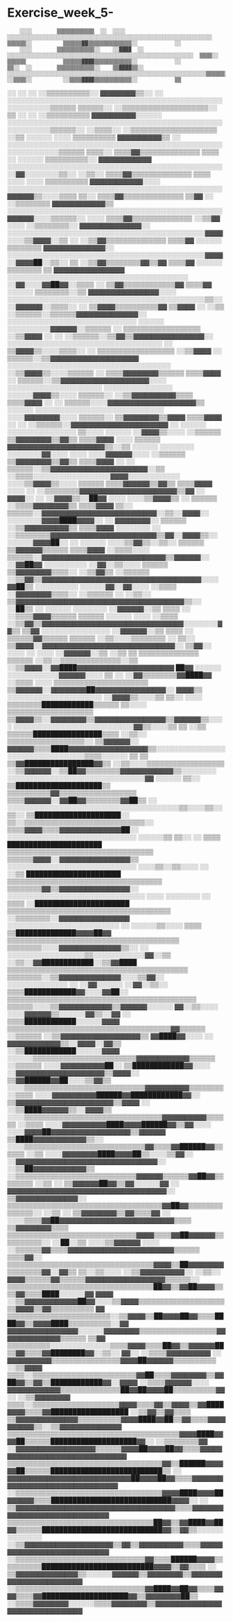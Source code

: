 # Exercise_week_5-
        ░░░░        ▒▒▒▒▒▒▒▒▒▒▒▒  ░░  ░░░░          ░░░░░░░░░░░░░░░░░░░░░░░░░░░░░░░░░░░░░░░░░░░░░░░░░░░░░░░░░░░░░░░░░░          ▒▒▒▒▒▒░░          ▒▒▒▒▒▒▓▓▒▒▒▒▒▒▒▒▒▒▒▒▒▒░░            ░░
        ░░░░        ▒▒▒▒▒▒▒▒▒▒▒▒░░    ░░▓▓▓▓  ░░    ░░░░░░░░░░░░░░░░░░░░░░░░░░░░░░░░░░░░░░░░░░░░░░░░░░░░░░░░░░░░  ▒▒▒▒░░        ▒▒▒▒▒▒            ▒▒▒▒▒▒▓▓▓▓▒▒▒▒▒▒▒▒▒▒▒▒░░            ░░
    ▒▒░░  ░░        ▒▒▒▒▒▒▒▒▒▒▒▒░░    ▒▒▓▓▓▓▒▒░░  ░░░░░░░░░░░░░░░░░░░░░░░░░░░░░░░░░░░░░░░░░░░░░░░░░░░░░░░░░░░░░░░░▒▒▒▒▒▒░░      ░░▒▒▒▒░░          ░░▒▒▒▒▓▓▓▓▒▒▒▒▒▒▒▒▒▒▒▒░░            ▒▒
  ░░  ░░    ░░      ░░▒▒▒▒▒▒▒▒▒▒░░    ▓▓▓▓▓▓▓▓▒▒░░  ░░  ░░░░░░░░░░░░░░░░░░░░░░░░░░░░░░░░░░░░░░░░░░░░░░░░░░░░░░░░░░░░▒▒▒▒▒▒        ▒▒▒▒▒▒░░        ░░▒▒▒▒▒▒▒▒▒▒▒▒▒▒▒▒▒▒▒▒░░            ▒▒
        ░░  ░░      ░░▒▒▒▒▒▒▒▒▒▒      ▓▓▓▓▓▓▓▓▓▓░░░░░░  ░░░░░░░░░░░░░░░░░░░░░░░░░░░░░░░░░░░░░░░░░░░░░░░░░░░░░░░░░░░░▒▒▒▒▒▒░░      ░░▒▒▒▒░░        ░░▒▒▒▒▒▒▒▒▒▒▒▒▒▒▒▒▒▒▒▒            ░░▒▒
  ░░░░░░  ░░░░        ▒▒▒▒▒▒▒▒▒▒      ▓▓▓▓▓▓▓▓▓▓▒▒  ░░  ░░░░░░░░░░░░░░░░░░░░░░░░░░░░░░░░░░░░░░░░░░░░░░░░░░░░░░░░░░░░░░▒▒▒▒▒▒        ▒▒▒▒░░          ▒▒▒▒▓▓▒▒▒▒▒▒▒▒▒▒▒▒▒▒            ▒▒▒▒
    ░░  ░░░░░░        ▒▒▒▒▒▒▒▒▒▒░░    ▓▓▓▓▓▓▓▓▓▓▓▓          ░░░░░░░░░░░░░░░░░░░░░░░░░░░░░░░░░░░░░░░░░░░░░░░░░░░░▓▓░░░░░░░░▒▒░░      ░░▒▒░░          ▒▒▒▒▓▓▒▒▒▒▒▒▒▒▒▒▒▒▒▒            ▒▒▒▒
    ░░░░  ░░░░        ▒▒▒▒▒▒▒▒▒▒      ▓▓▓▓▓▓▓▓▓▓▓▓░░░░      ░░░░░░░░░░░░░░░░░░░░░░░░░░░░░░░░░░░░░░░░░░░░░░░░░░▓▓▓▓▓▓▒▒░░░░▒▒▒▒        ▒▒░░          ▒▒▒▒▓▓▒▒▒▒▒▒▒▒▒▒▒▒▒▒            ▒▒▓▓
      ░░              ░░▒▒▒▒▒▒▒▒      ▓▓▓▓▓▓▓▓▓▓▓▓▒▒        ░░░░░░░░░░░░░░░░░░░░░░░░░░░░░░░░░░░░░░░░░░░░░░░░░░▓▓▓▓▓▓░░░░▒▒▒▒▒▒░░      ░░░░          ▒▒▒▒▓▓▒▒▒▒▒▒▒▒▒▒▒▒▒▒          ░░▒▒▓▓
        ░░░░          ░░▒▒▒▒▒▒▒▒░░    ▓▓▓▓▓▓▓▓▓▓▓▓▓▓░░          ░░░░░░░░░░░░░░░░░░░░░░░░░░░░░░░░░░░░░░░░░░░░░░▓▓▓▓░░░░▒▒▓▓▓▓░░▒▒        ░░          ░░▒▒▓▓▒▒▒▒▒▒▒▒▒▒▒▒▒▒          ▒▒▒▒▓▓
        ░░░░░░          ▒▒▒▒▒▒▒▒      ▓▓▓▓▓▓▓▓▓▓▓▓▓▓░░          ░░░░░░░░░░░░░░░░░░░░░░░░░░░░░░░░░░░░░░░░░░░░░░▓▓▓▓  ░░▓▓▓▓██░░▒▒░░      ▒▒          ░░▒▒▓▓▒▒▒▒▒▒▒▒▓▓▒▒▓▓          ▒▒▒▒▓▓
          ░░░░░░        ▒▒▒▒▒▒▒▒  ▒▒  ▓▓▓▓▓▓▓▓▓▓▓▓▓▓▓▓            ░░░░░░░░░░░░░░░░░░░░░░░░░░░░░░░░░░░░░░░░░░  ░░▓▓░░░░▓▓██▓▓░░▒▒▒▒      ░░            ▒▒▓▓▒▒▒▒▒▒▒▒▒▒▒▒▓▓          ▒▒▒▒▓▓
          ░░░░░░        ▒▒▒▒▒▒▒▒░░▒▒  ▓▓▓▓▓▓▓▓▓▓▓▓▓▓▓▓░░░░        ░░░░░░░░░░░░░░░░░░░░░░░░░░░░░░░░░░░░░░░░░░░░░░▒▒░░░░▓▓▓▓▓▓░░▒▒▒▒░░    ░░            ▒▒▓▓▓▓▒▒▒▒▒▒▒▒▒▒▓▓          ▒▒▓▓▓▓
      ░░    ░░▒▒        ░░▒▒▒▒▒▒░░▒▒▒▒▒▒▓▓▓▓▓▓▓▓▓▓▓▓▓▓░░            ░░░░░░░░░░░░░░░░░░░░░░░░░░░░░░  ░░░░░░  ░░░░░░░░░░▓▓▓▓▓▓░░▒▒▒▒▒▒    ░░            ▒▒▒▒▒▒▒▒▒▒▒▒▒▒▒▒▒▒        ░░▒▒▓▓▓▓
        ░░    ░░        ░░▒▒▒▒▒▒░░▒▒▓▓▒▒▓▓▓▓▓▓▓▓▓▓▓▓▓▓▓▓░░            ░░░░░░░░░░░░░░░░░░░░░░░░░░░░░░░░░░░░      ░░  ▒▒▓▓▓▓▒▒░░░░▒▒▒▒░░  ░░            ▒▒▒▒▒▒▒▒▒▒▒▒▒▒▒▒▒▒        ░░▒▒▓▓▓▓
        ░░                ▒▒▒▒▒▒░░▒▒▓▓▓▓▓▓▓▓▓▓▓▓▓▓▓▓▓▓▓▓              ░░░░░░░░░░░░░░░░░░░░░░░░░░░░░░░░░░░░░░      ░░▒▒▓▓▓▓▒▒░░░░▒▒▒▒▒▒  ░░            ▒▒▒▒▓▓▓▓▓▓▓▓▒▒▒▒▒▒        ▒▒▒▒▓▓▓▓
                ░░        ▒▒▒▒▒▒░░▒▒▓▓▓▓▓▓▓▓▓▓▓▓▓▓▓▓▓▓▓▓░░░░          ░░░░░░░░░░░░░░░░░░░░░░  ░░░░░░░░░░░░░░░░  ░░░░░░▓▓▓▓▒▒░░░░  ▒▒▒▒▒▒░░            ░░▒▒▓▓▓▓▓▓▓▓▓▓▒▒▒▒        ▒▒▒▒▓▓▓▓
░░              ░░        ▒▒▒▒▒▒░░░░▓▓▓▓▓▓▓▓▓▓▓▓▓▓▓▓▓▓▓▓▒▒            ░░░░░░    ░░░░░░░░░░░░░░░░░░░░░░░░░░░░░░  ░░░░▓▓▓▓▓▓▓▓░░░░  ▒▒▒▒▒▒░░              ▒▒▓▓▓▓▓▓▓▓▒▒▓▓▓▓        ▒▒▒▒▓▓▓▓
  ░░            ░░        ░░▒▒▒▒▒▒░░▓▓▓▓▓▓▓▓▓▓▓▓▓▓▓▓▓▓▓▓▓▓  ░░      ░░░░░░  ░░░░░░░░░░░░░░░░  ▒▒░░░░  ░░░░░░        ░░▓▓▓▓▒▒░░░░  ░░▒▒▒▒▒▒              ▒▒▓▓▓▓▓▓▓▓▒▒▓▓▒▒        ▒▒▒▒▓▓▓▓
  ░░░░                      ▒▒▒▒▒▒  ▓▓▓▓▓▓▓▓▓▓▓▓▓▓▓▓▓▓▓▓▓▓▒▒░░▒▒    ░░░░░░  ░░░░░░░░  ░░░░░░░░▓▓░░░░  ░░░░        ░░░░▓▓▓▓▓▓░░░░  ░░▒▒▒▒▒▒              ▒▒▓▓▓▓▓▓▓▓▒▒▓▓▒▒        ▒▒▒▒▓▓▓▓
      ░░          ░░        ▒▒▒▒▒▒░░▒▒▓▓▓▓▓▓▓▓▓▓▓▓▓▓▓▓▓▓▓▓▓▓░░▒▒    ░░▒▒▒▒░░░░░░░░░░░░░░░░░░▓▓▓▓░░░░░░░░░░░░    ░░░░▒▒▓▓▓▓▒▒░░░░    ▒▒▒▒▒▒              ▒▒▒▒▓▓▓▓▓▓▒▒▓▓▒▒        ▒▒▒▒▓▓▓▓
      ░░░░        ░░        ░░▒▒▒▒▒▒▒▒▓▓▓▓▓▓▓▓▓▓▓▓▓▓▓▓▓▓▓▓▓▓▒▒▓▓  ░░  ▓▓▓▓░░        ░░  ░░▓▓▓▓▒▒░░██▓▓  ░░░░    ░░░░▒▒▓▓▓▓▒▒  ░░    ▒▒▒▒▒▒              ░░▒▒▒▒▓▓▓▓▓▓▓▓▒▒        ▒▒▒▒▓▓▓▓
        ▒▒░░                  ▒▒▒▒▒▒░░▓▓▓▓▓▓▓▓▓▓▓▓▓▓▓▓▓▓▓▓▓▓▓▓▓▓░░▒▒░░▓▓▓▓░░      ░░░░░░░░▓▓▓▓████▓▓▓▓░░        ░░  ▓▓▓▓▓▓▓▓░░      ▒▒▒▒▒▒              ░░▒▒▓▓▓▓▓▓▓▓▓▓▒▒        ▒▒▒▒▓▓▓▓
          ░░░░░░░░  ░░        ░░▒▒▒▒▒▒▒▒▓▓▓▓▓▓▓▓▓▓▓▓▓▓▓▓▓▓▓▓▓▓▓▓▒▒▓▓░░▓▓▓▓▒▒░░    ░░░░░░▓▓▓▓██░░    ░░  ░░░░░░  ░░░░▒▒▓▓▒▒░░▒▒░░    ▒▒▒▒▒▒                ▒▒▓▓▓▓▓▓▒▒▒▒▒▒        ▒▒▒▒▓▓▓▓
            ░░▒▒▒▒░░░░          ▒▒▒▒▒▒░░▓▓▓▓▓▓▓▓▓▓▓▓▓▓▓▓▓▓▓▓▓▓▓▓▓▓▓▓▒▒▓▓▓▓▓▓░░      ░░▓▓██▓▓        ░░░░░░░░░░      ░░▓▓░░▒▒░░░░    ▒▒▒▒▒▒                ▒▒▓▓▓▓▓▓▓▓▒▒▒▒░░      ░░▒▒▓▓▒▒
              ░░▒▒▒▒▒▒          ░░▒▒▓▓▒▒▓▓▓▓▓▓▓▓▓▓▓▓▓▓▓▓▓▓▓▓▓▓▓▓▓▓▓▓▓▓▓▓▓▓▓▓░░░░    ▓▓██▒▒          ░░░░░░░░░░  ░░░░░░▓▓░░▓▓░░░░    ░░▒▒▒▒                ░░▓▓▓▓▓▓▓▓▒▒▒▒░░      ░░▒▒▒▒▒▒
        ░░        ░░▒▒░░          ▒▒▓▓▓▓▓▓▓▓▓▓▓▓▓▓▓▓▓▓▓▓▓▓▓▓▓▓▓▓▓▓▓▓▓▓▓▓▓▓▒▒░░    ░░██▒▒  ░░      ░░░░░░  ░░░░░░░░  ░░▓▓▓▓▓▓░░▒▒      ▒▒▒▒          ░░    ░░▒▒▒▒▓▓▓▓▒▒▒▒▒▒        ▒▒▒▒▒▒
░░░░░░    ░░░░    ░░▒▒▒▒          ░░▒▒▓▓▒▒▓▓▓▓▓▓▓▓▓▓▓▓▓▓▓▓▓▓▓▓▓▓▓▓▓▓▓▓▓▓▓▓░░░░░░░░▓▓▒▒  ▒▒▓▓      ░░░░░░░░░░░░░░░░  ░░▓▓▓▓▓▓░░▒▒      ▒▒▒▒          ░░      ▒▒▒▒▒▒▓▓▒▒▒▒▒▒        ▒▒▒▒▒▒
░░▒▒░░░░▒▒▒▒▒▒▒▒  ░░  ▒▒░░          ▒▒▓▓▓▓░░▓▓▓▓▓▓▓▓▓▓▓▓▓▓▓▓▓▓▓▓▓▓▓▓▓▓▓▓▓▓░░    ▒▒▓▓░░          ░░░░  ░░    ░░░░    ░░▓▓▓▓▓▓░░▒▒      ░░▒▒          ▒▒      ▒▒▒▒▒▒▒▒▒▒▒▒▒▒        ▒▒▒▒▒▒
  ░░▒▒░░▒▒▒▒▒▒▒▒▒▒▒▒▒▒░░▒▒          ░░▒▒▓▓▓▓░░▓▓████▓▓▓▓▓▓▓▓▓▓▓▓▓▓▓▓▓▓▓▓▓▓      ██▓▓            ░░░░░░    ░░░░░░░░░░░░▓▓▓▓▓▓░░░░        ▒▒          ░░      ░░▓▓▒▒▒▒▒▒▒▒▓▓████▓▓  ░░▒▒▒▒
░░░░  ▒▒▒▒▒▒▒▒▒▒▒▒▒▒▒▒▒▒▒▒▒▒          ▒▒▓▓▓▓▓▓░░▓▓▓▓▓▓▓▓██▓▓▓▓▓▓▓▓▓▓▓▓▓▓▓▓░░  ▓▓▓▓▒▒        ░░░░░░░░░░░░░░░░░░░░░░  ░░▓▓▓▓▒▒░░░░▒▒      ▒▒░░        ░░░░      ▒▒▒▒▒▒▒▒████████████▒▒▒▒▒▒
▒▒░░░░  ▒▒▒▒▒▒▒▒▒▒▒▒▒▒▒▒▒▒▒▒            ▒▒▓▓▓▓▒▒░░▓▓▓▓▓▓▓▓▒▒▓▓▓▓▓▓▓▓▓▓▓▓▓▓▓▓▒▒▓▓▓▓▓▓▒▒░░░░  ░░░░░░░░░░░░░░░░░░░░░░░░░░░░▓▓▒▒░░░░▒▒        ▒▒        ░░▒▒      ▒▒▒▒▒▒████████████████▒▒▒▒
  ░░▒▒░░  ▒▒▒▒▒▒▒▒▒▒▒▒▒▒▒▒▒▒░░          ▒▒▓▓▓▓▓▓░░  ▓▓▓▓▓▓▒▒▒▒████▓▓▓▓▓▓▓▓▓▓▓▓▓▓▓▓▓▓▒▒░░░░░░░░░░░░░░░░░░░░░░░░░░░░░░░░░░▒▒▒▒░░░░░░        ▒▒          ▒▒        ▒▒▓▓████████████████▓▓▒▒
    ░░▒▒░░░░▒▒▒▒▒▒▒▒▒▒▒▒▒▒▒▒▒▒          ░░▒▒▓▓▓▓▓▓░░▒▒██▓▓▒▒▒▒▒▒▒▒▓▓▓▓▓▓▓▓▓▓▓▓▒▒░░░░░░░░  ░░░░░░░░░░░░░░░░░░░░░░░░░░░░░░░░▓▓  ░░░░░░                  ▒▒░░      ▒▒████████████████████▒▒
  ▒▒▒▒▒▒▒▒▒▒▓▓▒▒▒▒▒▒▒▒▒▒▒▒▒▒▒▒▒▒          ▒▒▒▒▓▓▓▓▓▓░░▓▓██▓▓▒▒▒▒▒▒▒▒▓▓██▒▒    ░░  ░░░░░░░░░░░░░░░░░░░░░░░░░░░░░░░░░░░░░░░░▒▒░░░░▒▒░░                  ▒▒░░      ▒▒████████████████████░░
▒▒░░▒▒▒▒▒▒▒▒▒▒▒▒▒▒▒▒▒▒▒▒▒▒▒▒▒▒▒▒░░          ▒▒▒▒▓▓▓▓▒▒▒▒▓▓▓▓▓▓▓▓▓▓▓▓▓▓██░░            ░░░░░░░░░░░░░░░░░░░░░░░░░░░░░░  ░░░░░░▒▒  ▒▒░░        ░░        ▒▒▒▒      ██████████████████████  
▒▒▒▒▒▒▒▒▒▒▒▒▒▒▒▒▒▒▒▒▒▒▒▒▒▒▒▒▒▒▒▒▒▒          ▒▒▒▒▒▒▓▓▓▓░░▓▓▓▓▓▓▓▓▓▓▓▓▓▓▓▓▒▒            ░░░░░░░░░░░░░░░░░░░░░░░░░░░░░░    ░░░░▒▒░░▒▒░░░░      ░░        ░░▒▒      ██████████████████████  
▒▒▒▒▒▒▒▒▒▒▒▒▒▒▒▒▒▒▒▒▒▒▒▒▒▒▒▒▒▒▒▒▒▒▒▒          ▒▒▒▒▒▒▒▒▓▓▒▒▓▓▓▓▓▓▓▓▓▓▓▓▓▓▓▓░░          ░░░░░░░░░░░░░░░░░░░░░░░░░░░░░░░░  ░░░░  ░░░░░░░░      ░░          ▒▒▒▒  ░░██████████████████████  
▒▒▒▒▒▒▒▒▒▒▒▒▒▒▒▒▒▒▒▒▒▒▒▒▒▒▒▒▒▒▒▒▒▒▒▒▒▒        ░░▒▒▒▒▒▒▒▒░░▓▓▓▓▓▓▓▓▓▓▓▓▓▓▓▓                  ░░░░░░░░░░░░░░░░░░░░░░░░░░  ░░  ░░░░░░▒▒░░░░                ▒▒▒▒  ▒▒██████████████▓▓▓▓██▓▓  
▒▒▒▒▒▒▒▒▒▒▒▒▒▒▒▒▒▒▒▒▒▒▒▒▒▒▒▒▒▒▒▒▒▒▒▒▒▒▒▒        ▒▒▒▒▒▒▒▒░░░░▓▓▓▓▓▓▓▓▓▓▓▓▓▓▒▒░░                ░░  ░░░░░░░░░░░░░░░░░░▒▒░░░░░░░░░░░░▓▓░░▒▒                ░░▒▒░░▓▓████████████░░▒▒▓▓████  
▒▒▒▒▒▒▒▒▒▒▒▒▒▒▒▒▒▒▒▒▒▒▒▒▒▒▒▒▒▒▒▒▒▒▒▒▒▒▒▒▒▒        ▒▒▒▒▒▒▒▒░░▒▒▓▓▓▓▓▓▓▓▓▓▓▓▓▓░░░░▒▒▓▓░░      ░░░░░░░░░░░░░░    ░░  ░░▓▓░░░░░░    ░░▓▓░░▒▒░░                ▒▒▒▒████████████▓▓░░░░▓▓██░░  
▒▒▒▒▒▒▒▒▒▒▒▒▒▒▒▒▒▒▒▒▒▒▒▒▒▒▒▒▒▒▒▒▒▒▒▒▒▒▒▒▒▒▒▒        ▒▒▒▒▒▒░░░░▒▒▓▓▓▓▓▓▓▓▓▓▓▓▒▒▓▓▓▓▓▓░░░░░░      ▓▓░░▒▒░░░░      ░░░░▓▓▓▓▓▓▒▒░░░░░░▓▓▒▒░░▓▓    ░░          ▒▒▒▒████████████░░░░░░▓▓▓▓    
▒▒▒▒▒▒▒▒▒▒▒▒▒▒▒▒▒▒▒▒▒▒▒▒▒▒▒▒▒▒▒▒▒▒▒▒▒▒▓▓▒▒▒▒▒▒      ░░▒▒▒▒▒▒  ░░▒▒▓▓▓▓▓▓▓▓▓▓▓▓▓▓▓▓▓▓▒▒      ▓▓████▓▓░░░░  ░░      ▓▓▓▓▓▓▓▓▓▓▓▓▒▒░░▓▓▓▓░░▓▓▒▒              ░░▒▒████████████░░░░░░▓▓▓▓    
░░░░░░▒▒▒▒▒▒▒▒▒▒▒▒▒▒▒▒▒▒▒▒▒▒▒▒▓▓▓▓▓▓▓▓▓▓▓▓▒▒▒▒▒▒      ░░▒▒▒▒▒▒  ░░░░▓▓▓▓▓▓▓▓▓▓██░░    ▒▒████████████▓▓░░░░      ░░▓▓▓▓▓▓▓▓▓▓▓▓▓▓▓▓▓▓▓▓▒▒▓▓▓▓░░              ▒▒▓▓██████▓▓██░░░░▒▒▓▓▒▒    
░░░░▒▒▒▒▒▒▒▒▒▒▒▒▒▒▒▒▒▒▒▒▒▒▒▒▒▒▒▒▓▓▓▓▓▓▓▓▓▓▒▒▒▒▒▒▒▒      ░░▒▒▒▒    ░░░░▓▓▓▓▓▓▓▓▓▓██████▓▓████████████▓▓░░        ▒▒▓▓▓▓▓▓▓▓▓▓▓▓▓▓▓▓▓▓▓▓▓▓▒▒▓▓▓▓  ░░          ░░▒▒████▓▓▓▓▓▓▒▒░░▓▓▓▓▒▒    
░░░░▒▒▒▒▒▒▒▒▒▒▒▒▒▒▒▒▒▒▒▒▒▒▒▒▒▒▒▒▒▒▒▒▓▓▓▓▓▓▓▓▓▓▒▒▒▒▒▒      ░░▒▒▒▒    ░░░░▓▓▓▓▓▓▓▓▓▓████▓▓▓▓██████▓▓▒▒▓▓░░░░  ░░░░▓▓▓▓██▓▓▓▓▓▓▓▓▓▓▓▓▓▓▓▓▓▓▒▒▓▓▓▓▓▓              ▒▒████▓▓▓▓▓▓▓▓▓▓▓▓▒▒░░    
░░░░▒▒▒▒▒▒▒▒▒▒▒▒▒▒▒▒▒▒▒▒▒▒▒▒▒▒▒▒▓▓▒▒▒▒▓▓██████▓▓▒▒▒▒▒▒      ░░▒▒      ░░░░▓▓▓▓▓▓▓▓████▓▓▓▓██▒▒░░░░▒▒▓▓░░      ░░▓▓▓▓▓▓▓▓▓▓▓▓▓▓▓▓▓▓▓▓▓▓▓▓▓▓▓▓▓▓▓▓░░            ░░▒▒██▓▓▓▓▓▓▓▓▓▓▓▓▒▒      
░░▒▒▒▒▒▒▒▒▒▒▒▒▒▒▒▒▒▒▒▒▒▒▒▒▒▒▒▒▓▓▓▓▓▓▒▒▒▒▒▒▓▓██▓▓▒▒▒▒▒▒▒▒      ░░▒▒      ░░  ▒▒▓▓▓▓▓▓██▓▓▒▒▓▓░░░░░░▓▓  ░░      ▓▓▓▓▓▓▓▓▓▓▓▓▓▓▓▓▓▓▓▓▓▓▓▓▓▓▓▓▓▓▓▓▓▓▓▓░░            ▒▒▓▓▓▓▓▓▓▓▓▓▓▓▓▓░░      
▒▒▒▒▒▒▒▒▒▒▒▒▒▒▒▒▒▒▒▒▒▒▒▒▒▒▒▒▒▒▒▒▒▒▒▒▓▓██▓▓▒▒▒▒▒▒▒▒▒▒▒▒▒▒░░        ░░▒▒    ░░  ▒▒▓▓▓▓▓▓▓▓▒▒▓▓▒▒▒▒▓▓  ░░    ░░░░▒▒▒▒▓▓██▓▓▓▓▓▓▓▓▓▓▓▓▓▓▓▓▓▓▓▓▓▓▓▓▓▓▒▒▒▒              ▒▒▓▓▓▓▓▓▓▓▒▒▒▒        
▒▒▒▒▒▒▒▒▒▒▒▒▒▒▒▒▒▒▒▒▒▒▒▒▒▒▒▒▒▒▓▓▓▓▒▒▒▒▓▓██▓▓▓▓▓▓▒▒▒▒▒▒▒▒▒▒░░    ░░██░░▒▒    ░░░░▒▒▓▓▓▓▓▓        ░░░░      ░░▒▒▒▒▒▒▓▓▒▒▒▒▓▓▓▓▓▓▓▓▓▓▓▓▓▓▓▓▓▓▓▓▓▓▓▓▒▒▒▒▒▒                ▒▒▒▒▓▓░░          
▒▒▒▒▒▒▒▒▒▒▒▒▒▒▒▒▒▒▒▒▒▒▒▒▒▒▒▒▒▒▒▒▒▒▓▓▓▓▒▒██▓▓▓▓▓▓▓▓▒▒▒▒▒▒▒▒▓▓░░▓▓▒▒  ▒▒░░▒▒░░░░  ░░▒▒▓▓▓▓▓▓▓▓▓▓░░  ░░▒▒░░    ▓▓▓▓▒▒▒▒▒▒▓▓▒▒▒▒▒▒▓▓▓▓▓▓▓▓▓▓▓▓▓▓▓▓▓▓▒▒▒▒▒▒░░                                
▒▒▒▒▒▒▒▒▒▒▒▒▒▒▒▒▒▒▒▒▒▒▒▒▒▒▒▒▒▒▒▒▒▒██▓▓▒▒▓▓██▓▓▓▓▒▒▒▒▓▓▒▒▒▒████░░░░░░▓▓  ▓▓▓▓      ░░▒▒▓▓▓▓▓▓▓▓▓▓▓▓██▓▓░░░░▒▒▓▓▓▓▒▒▒▒▒▒▒▒▒▒▒▒▒▒▒▒▒▒▒▒▒▒▓▓▓▓▒▒▓▓▒▒▒▒▒▒▒▒▒▒                              ▓▓
▒▒▒▒▒▒▒▒▒▒▒▒▒▒▒▒▒▒▒▒▒▒▒▒░░▒▒▓▓▓▓▒▒██▓▓▓▓██▓▓▒▒▒▒████▓▓▒▒▓▓▓▓████▒▒▒▒▒▒▒▒▒▒░░▓▓        ▓▓▓▓▓▓▓▓▓▓▓▓▓▓▓▓░░░░░░▓▓▓▓▓▓▓▓▒▒▒▒▒▒▒▒▒▒▒▒▒▒▒▒▒▒▓▓▓▓▓▓▓▓▓▓▓▓▓▓▒▒▒▒▒▒                          ▒▒▓▓
▒▒▒▒▒▒▒▒▒▒░░░░░░░░░░░░░░▒▒▒▒▓▓▓▓▒▒▒▒██▓▓▒▒▓▓▓▓▓▓██▒▒▓▓▒▒▒▒▓▓████████▓▓░░▒▒░░  ▓▓░░    ░░▒▒▒▒▓▓▓▓▓▓▓▓▓▓  ░░  ▓▓▓▓▓▓▓▓▓▓▒▒▒▒▒▒▒▒▒▒▒▒▒▒▒▒▓▓▓▓██▓▓▓▓▓▓▒▒▒▒▒▒▒▒▒▒                    ░░▒▒▓▓▓▓
▒▒▒▒░░▒▒▒▒▒▒▒▒▒▒▒▒▒▒▒▒▒▒▒▒▒▒▒▒▓▓██▒▒▒▒▓▓▓▓▓▓▓▓▒▒▓▓██▓▓▒▒▓▓▒▒████████████▓▓░░▓▓▓▓        ░░▒▒▒▒▓▓▓▓▓▓░░░░    ▓▓▓▓▓▓▓▓▓▓▓▓▒▒▒▒▒▒▒▒▒▒▒▒▒▒██▓▓██▓▓▓▓██▒▒▒▒▒▒▒▒▒▒▓▓░░            ░░▒▒▓▓▓▓▓▓▓▓
▒▒▒▒░░▒▒▒▒▒▒▒▒▒▒▒▒▒▒▒▒▒▒▒▒▓▓▓▓▒▒▒▒▓▓▒▒▓▓▓▓▒▒▓▓████▓▓▓▓▒▒▒▒▓▓██████████████████            ░░▒▒▓▓▒▒▓▓▒▒▒▒    ▒▒▓▓▓▓▓▓▓▓▓▓▓▓▓▓▒▒▒▒▒▒▒▒▒▒▓▓▓▓████▓▓██▒▒▓▓▒▒▒▒▓▓▓▓▓▓▓▓▓▓▒▒░░▒▒▓▓▓▓▓▓▓▓▓▓▓▓▓▓
▒▒▒▒▒▒▒▒▒▒▒▒▒▒▒▒▒▒▒▒▒▒▒▒▒▒▒▒▒▒▒▒▒▒▒▒▒▒▒▒▓▓▓▓████▓▓▓▓██▒▒▒▒▒▒████████████████████▓▓░░          ░░▒▒▒▒▒▒▒▒▓▓  ░░▓▓▓▓▓▓▓▓▓▓▓▓▓▓▓▓▓▓▒▒▒▒▒▒▓▓▓▓██▓▓▓▓██▓▓▒▒▒▒▓▓▓▓▓▓▓▓▓▓▓▓▓▓▓▓▓▓▓▓▓▓▓▓▓▓▓▓▓▓▓▓
▒▒▒▒▒▒▒▒▒▒▒▒▒▒▒▒▒▒▒▒▒▒▒▒▒▒▒▒▒▒▒▒▒▒▒▒▓▓▒▒██████▓▓▓▓▓▓██▒▒▒▒▒▒██████████████████████████▒▒                  ░░  ▓▓▓▓▓▓▓▓▓▓▓▓▓▓▓▓▓▓▓▓▓▓▓▓▓▓▓▓██▓▓▓▓██▓▓▒▒▒▒▓▓▓▓▓▓▓▓▓▓▓▓▓▓▓▓▓▓▓▓▓▓▓▓▓▓▓▓▓▓▓▓
░░▒▒▒▒▒▒▒▒▒▒▒▒▒▒▒▒▒▒▒▒▒▒▒▒▒▒▒▒▒▒▒▒▒▒▓▓▓▓████▓▓▓▓██▓▓▓▓▓▓▒▒▒▒████████████████████████████▓▓▓▓░░              ░░  ▒▒▓▓▓▓▓▓▓▓▓▓▓▓▓▓▓▓▓▓▓▓▓▓▓▓▓▓▓▓▓▓▓▓▓▓▓▓▒▒▒▒▓▓▓▓▓▓▓▓▓▓▓▓▓▓▓▓▓▓▓▓▓▓▓▓▓▓▓▓▓▓
  ▒▒▒▒▒▒▒▒▒▒▒▒▒▒▒▒▒▒▒▒▒▒▒▒▒▒▒▒▒▒▒▒▒▒██▓▓▒▒▓▓████▓▓██▓▓▒▒▒▒▒▒████████████████████████████▓▓▒▒▓▓▒▒░░░░░░░░░░░░░░  ░░▒▒▓▓▓▓▓▓▓▓▓▓▓▓▓▓▓▓▓▓▓▓▒▒▓▓▒▒▓▓▓▓▓▓▓▓▓▓▒▒▒▒▓▓▓▓▓▓▓▓▓▓▓▓▓▓▓▓▓▓▓▓▓▓▓▓▓▓▓▓
  ░░▒▒▒▒▒▒▒▒▒▒▒▒▒▒▒▒▒▒▒▒▒▒▒▒▒▒▒▒▒▒▓▓▒▒▒▒██████▓▓▓▓▒▒▒▒▒▒▒▒▒▒██████████████████████████▓▓▓▓▒▒▓▓▒▒▒▒              ░░    ▒▒▓▓▓▓▓▓▓▓▓▓▓▓▓▓▒▒░░░░░░▓▓▓▓▓▓▒▒▓▓▓▓▓▓▓▓▒▒▓▓▓▓▓▓▓▓▓▓▓▓▓▓▓▓▓▓▓▓▓▓▓▓
    ░░▒▒▒▒▒▒▒▒▒▒▒▒▒▒▒▒▒▒▒▒▒▒▒▒▒▒▒▒▒▒▓▓████▓▓██▓▓▒▒▒▒▓▓▓▓▒▒▒▒▓▓████████████████████▓▓▒▒▓▓▓▓▓▓▓▓██▒▒                    ░░▒▒▒▒▓▓▓▓▓▓▓▓░░░░░░▒▒▒▒▓▓▓▓▓▓▓▓▒▒▓▓▓▓▓▓▓▓▓▓▓▓▓▓▓▓▓▓▓▓▓▓▓▓▓▓▓▓▓▓▓▓
